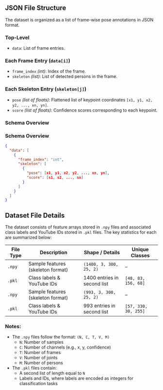 ## JSON File Structure

The dataset is organized as a list of frame-wise pose annotations in JSON format.

### Top-Level
- `data`: List of frame entries.

### Each Frame Entry (`data[i]`)
- `frame_index` *(int)*: Index of the frame.
- `skeleton` *(list)*: List of detected persons in the frame.

### Each Skeleton Entry (`skeleton[j]`)
- `pose` *(list of floats)*: Flattened list of keypoint coordinates `[x1, y1, x2, y2, ..., xn, yn]`.
- `score` *(list of floats)*: Confidence scores corresponding to each keypoint.

### Schema Overview
### Schema Overview
```json
{
  "data": [
    {
      "frame_index": "int",
      "skeleton": [
        {
          "pose": [x1, y1, x2, y2, ..., xn, yn],
          "score": [s1, s2, ..., sn]
        }
      ]
    }
  ]
}
```


## Dataset File Details

The dataset consists of feature arrays stored in `.npy` files and associated class labels and YouTube IDs stored in `.pkl` files. The key statistics for each are summarized below:

| File Type | Description                          | Shape / Details            | Unique Classes         |
|-----------|--------------------------------------|----------------------------|------------------------|
| `.npy`    | Sample features (skeleton format)     | `(1400, 3, 300, 25, 2)`     | –                      |
| `.pkl`    | Class labels & YouTube IDs            | 1400 entries in second list | `[48, 83, 156, 68]`     |
| `.npy`    | Sample features (skeleton format)     | `(993, 3, 300, 25, 2)`      | –                      |
| `.pkl`    | Class labels & YouTube IDs            | 993 entries in second list  | `[57, 330, 30, 255]`    |

### Notes:
- The `.npy` files follow the format: `(N, C, T, V, M)`  
  - `N`: Number of samples  
  - `C`: Number of channels (e.g., x, y, confidence)  
  - `T`: Number of frames  
  - `V`: Number of joints  
  - `M`: Number of persons  
- The `.pkl` files contain:
  - A second list of length equal to `N`
  - Labels and IDs, where labels are encoded as integers for classification tasks

